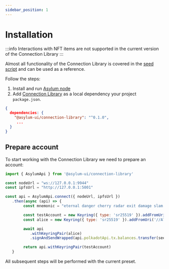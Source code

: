 ```yaml
---
sidebar_position: 1
---
```


# Installation

:::info
Interactions with NFT items are not supported in the current version of the Connection Library
:::

Almost all functionality of the Connection Library is covered in the [seed script](https://gitlab.com/asylum-space/asylum-ui/-/blob/main/packages/connection-library/seed/index.ts) and can be used as a reference.

Follow the steps:

1. Install and run [Asylum node](https://gitlab.com/asylum-space/asylum-item-nft/-/blob/main/README.md)
2. Add [Connection Library](https://gitlab.com/asylum-space/asylum-ui/-/tree/main/packages/connection-library) as a local dependency your project `package.json`.

```json title="package.json"
{
  dependencies: {
    "@asylum-ui/connection-library": "^0.1.0",
     ...
  }
}
```

## Prepare account

To start working with the Connection Library we need to prepare an account:

```js
import { AsylumApi } from '@asylum-ui/connection-library'

const nodeUrl = "ws://127.0.0.1:9944"
const ipfsUrl = "http://127.0.0.1:5001"

const api = AsylumApi.connect({ nodeUrl, ipfsUrl })
   .then(async (api) => {
        const mnemonic = "eternal danger cherry radar exit damage slam hip say relief awesome middle"

        const testAccount = new Keyring({ type: 'sr25519' }).addFromUri(mnemonic)
        const alice = new Keyring({ type: 'sr25519' }).addFromUri('//Alice')

        await api
           .withKeyringPair(alice)
           .signAndSendWrapped(api.polkadotApi.tx.balances.transfer(seeder.address, 10 ** 12))

        return api.withKeyringPair(testAccount)
   }
```

All subsequent steps will be performed with the current preset.




